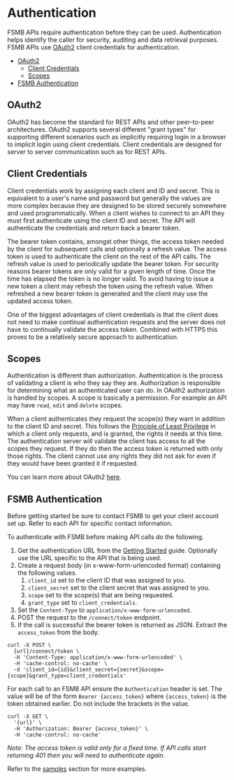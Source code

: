 # Authentication

FSMB APIs require authentication before they can be used. Authentication helps identify the caller for security, auditing and data retrieval purposes. FSMB APIs use [OAuth2](https://oauth.net/2/) client credentials for authentication.

- [OAuth2](#oauth2)
  - [Client Credentials](#client-credentials)
  - [Scopes](#scopes)
- [FSMB Authentication](#fsmb-authentication)

## OAuth2

OAuth2 has become the standard for REST APIs and other peer-to-peer architectures. OAuth2 supports several different "grant types" for supporting different scenarios such as implicitly requiring login in a browser to implicit login using client credentials. Client credentials are designed for server to server communication such as for REST APIs.

## Client Credentials

Client credentials work by assigning each client and ID and secret. This is equivalent to a user's name and password but generally the values are more complex because they are designed to be stored securely somewhere and used programmatically. When a client wishes to connect to an API they must first authenticate using the client ID and secret. The API will authenticate the credentials and return back a bearer token. 

The bearer token contains, amongst other things, the access token needed by the client for subsequent calls and optionally a refresh value. The access token is used to authenticate the client on the rest of the API calls. The refresh value is used to periodically update the bearer token. For security reasons bearer tokens are only valid for a given length of time. Once the time has elapsed the token is no longer valid. To avoid having to issue a new token a client may refresh the token using the refresh value. When refreshed a new bearer token is generated and the client may use the updated access token.

One of the biggest advantages of client credentials is that the client does not need to make continual authentication requests and the server does not have to continually validate the access token. Combined with HTTPS this proves to be a relatively secure approach to authentication.

## Scopes

Authentication is different than authorization. Authentication is the process of validating a client is who they say they are. Authorization is responsible for determining what an authenticated user can do. In OAuth2 authorization is handled by scopes. A scope is basically a permission. For example an API may have `read`, `edit` and `delete` scopes. 

When a client authenticates they request the scope(s) they want in addition to the client ID and secret. This follows the [Principle of Least Privilege](https://en.wikipedia.org/wiki/Principle_of_least_privilege) in which a client only requests, and is granted, the rights it needs at this time. The authentication server will validate the client has access to all the scopes they request. If they do then the access token is returned with only those rights. The client cannot use any rights they did not ask for even if they would have been granted it if requested.

You can learn more about OAuth2 [here](https://oauth.net/2/).

## FSMB Authentication

Before getting started be sure to contact FSMB to get your client account set up. Refer to each API for specific contact information.

To authenticate with FSMB before making API calls do the following.

1. Get the authentication URL from the [Getting Started](../README.md) guide. Optionally use the URL specific to the API that is being used.
1. Create a request body (in x-www-form-urlencoded format) containing the following values.
   1. `client_id` set to the client ID that was assigned to you.
   1. `client_secret` set to the client secret that was assigned to you.
   1. `scope` set to the scope(s) that are being requested.
   1. `grant_type` set to `client_credentials`.
1. Set the `Content-Type` to `application/x-www-form-urlencoded`.
1. POST the request to the `/connect/token` endpoint.
1. If the call is successful the bearer token is returned as JSON. Extract the `access_token` from the body.

```shell
curl -X POST \
  {url}/connect/token \
  -H 'Content-Type: application/x-www-form-urlencoded' \
  -H 'cache-control: no-cache' \
  -d 'client_id={id}&client_secret={secret}&scope={scope}&grant_type=client_credentials'
```

For each call to an FSMB API ensure the `Authentication` header is set. The value will be of the form `Bearer {access_token}` where `{access_token}` is the token obtained earlier. Do not include the brackets in the value.

```shell
curl -X GET \
  '{url}' \
  -H 'Authorization: Bearer {access_token}' \  
  -H 'cache-control: no-cache'
```

*Note: The access token is valid only for a fixed time. If API calls start returning 401 then you will need to authenticate again.*

Refer to the [samples](../samples) section for more examples.
